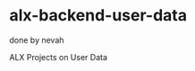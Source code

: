 
















# alx-backend-user-data





















done by nevah










 ALX Projects on User Data
